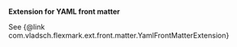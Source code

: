 **Extension for YAML front matter**

See {@link com.vladsch.flexmark.ext.front.matter.YamlFrontMatterExtension}
